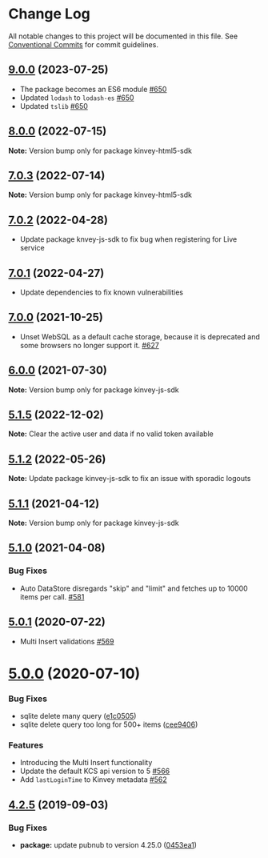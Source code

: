 # Change Log

All notable changes to this project will be documented in this file.
See [Conventional Commits](https://conventionalcommits.org) for commit guidelines.

## [9.0.0](https://github.com/Kinvey/js-sdk/compare/kinvey-html5-sdk@8.0.0...kinvey-html5-sdk@9.0.0) (2023-07-25)

* The package becomes an ES6 module [#650](https://github.com/Kinvey/js-sdk/pull/650)
* Updated `lodash` to `lodash-es` [#650](https://github.com/Kinvey/js-sdk/pull/650)
* Updated `tslib` [#650](https://github.com/Kinvey/js-sdk/pull/650)





## [8.0.0](https://github.com/Kinvey/js-sdk/compare/kinvey-html5-sdk@7.0.3...kinvey-html5-sdk@8.0.0) (2022-07-15)

**Note:** Version bump only for package kinvey-html5-sdk





## [7.0.3](https://github.com/Kinvey/js-sdk/compare/kinvey-html5-sdk@7.0.2...kinvey-html5-sdk@7.0.3) (2022-07-14)

**Note:** Version bump only for package kinvey-html5-sdk





## [7.0.2](https://github.com/Kinvey/js-sdk/compare/kinvey-html5-sdk@7.0.1...kinvey-html5-sdk@7.0.2) (2022-04-28)

* Update package knvey-js-sdk to fix bug when registering for Live service





## [7.0.1](https://github.com/Kinvey/js-sdk/compare/kinvey-html5-sdk@7.0.0...kinvey-html5-sdk@7.0.1) (2022-04-27)

* Update dependencies to fix known vulnerabilities





## [7.0.0](https://github.com/Kinvey/js-sdk/compare/kinvey-html5-sdk@6.0.0...kinvey-html5-sdk@7.0.0) (2021-10-25)

* Unset WebSQL as a default cache storage, because it is deprecated and some browsers no longer support it. [#627](https://github.com/Kinvey/js-sdk/pull/627)





## [6.0.0](https://github.com/Kinvey/js-sdk/compare/kinvey-html5-sdk@5.1.1...kinvey-html5-sdk@6.0.0) (2021-07-30)

**Note:** Version bump only for package kinvey-js-sdk





## [5.1.5](https://github.com/Kinvey/js-sdk/compare/kinvey-html5-sdk@5.1.4...kinvey-html5-sdk@5.1.5) (2022-12-02)

**Note:** Clear the active user and data if no valid token available





## [5.1.2](https://github.com/Kinvey/js-sdk/compare/kinvey-html5-sdk@5.1.1...kinvey-html5-sdk@5.1.2) (2022-05-26)

**Note:** Update package kinvey-js-sdk to fix an issue with sporadic logouts





## [5.1.1](https://github.com/Kinvey/js-sdk/compare/kinvey-html5-sdk@5.1.0...kinvey-html5-sdk@5.1.1) (2021-04-12)

**Note:** Version bump only for package kinvey-js-sdk





## [5.1.0](https://github.com/Kinvey/js-sdk/compare/kinvey-html5-sdk@5.0.1...kinvey-html5-sdk@5.1.0) (2021-04-08)

### Bug Fixes

* Auto DataStore disregards "skip" and "limit" and fetches up to 10000 items per call. [#581](https://github.com/Kinvey/js-sdk/pull/581)





## [5.0.1](https://github.com/Kinvey/js-sdk/compare/kinvey-html5-sdk@5.0.0...kinvey-html5-sdk@5.0.1) (2020-07-22)

* Multi Insert validations [#569](https://github.com/Kinvey/js-sdk/pull/569)





# [5.0.0](https://github.com/Kinvey/js-sdk/compare/kinvey-html5-sdk@4.2.5...kinvey-html5-sdk@5.0.0) (2020-07-10)


### Bug Fixes

* sqlite delete many query ([e1c0505](https://github.com/Kinvey/js-sdk/commit/e1c0505))
* sqlite delete query too long for 500+ items ([cee9406](https://github.com/Kinvey/js-sdk/commit/cee9406))


### Features

* Introducing the Multi Insert functionality
* Update the default KCS api version to 5 [#566](https://github.com/Kinvey/js-sdk/pull/566)
* Add `lastLoginTime` to Kinvey metadata [#562](https://github.com/Kinvey/js-sdk/pull/562)





## [4.2.5](https://github.com/Kinvey/js-sdk/compare/kinvey-html5-sdk@4.2.3...kinvey-html5-sdk@4.2.5) (2019-09-03)


### Bug Fixes

* **package:** update pubnub to version 4.25.0 ([0453ea1](https://github.com/Kinvey/js-sdk/commit/0453ea1))
